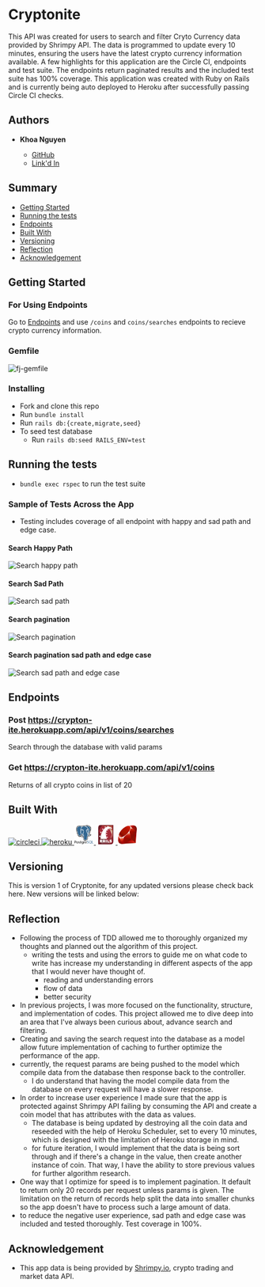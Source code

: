 # Cryptonite

  This API was created for users to search and filter Cryto Currency data provided by Shrimpy API. The data is programmed to update every 10 minutes, ensuring the users have the latest crypto currency information available. A few highlights for this application are the Circle CI, endpoints and test suite. The endpoints return paginated results and the included test suite has 100% coverage. 
This application was created with Ruby on Rails and is currently being auto deployed to Heroku after successfully passing Circle CI checks.
  
## Authors
    
  - **Khoa Nguyen** 
  
    - [GitHub](https://github.com/omegaeye)
    - [Link'd In](https://www.linkedin.com/in/khoa-n323)
    
## Summary

  - [Getting Started](#getting-started)
  - [Running the tests](#running-the-tests)
  - [Endpoints](#endpoints)
  - [Built With](#built-with)
  - [Versioning](#versioning)
  - [Reflection](#reflection)
  - [Acknowledgement](#acknowledgement)

## Getting Started

### For Using Endpoints

Go to [Endpoints](#endpoints) and use `/coins` and `coins/searches` endpoints to recieve crypto currency information.

### Gemfile
![fj-gemfile](https://user-images.githubusercontent.com/46826902/120928594-7b443000-c6a2-11eb-9007-3a0f11408cb5.png)

### Installing

- Fork and clone this repo
- Run `bundle install`
- Run `rails db:{create,migrate,seed}`
- To seed test database
  - Run `rails db:seed RAILS_ENV=test`

## Running the tests

- `bundle exec rspec` to run the test suite

### Sample of Tests Across the App
  
  - Testing includes coverage of all endpoint with happy and sad path and edge case.

#### Search Happy Path

![Search happy path](https://user-images.githubusercontent.com/46826902/120930053-e1cc4c80-c6a8-11eb-8979-7baade5b3e86.png)


#### Search Sad Path

![Search sad path](https://user-images.githubusercontent.com/46826902/120930155-64550c00-c6a9-11eb-96c8-f2a0fb2b4944.png)

#### Search pagination

![Search pagination](https://user-images.githubusercontent.com/46826902/120933019-80f74100-c6b5-11eb-9591-f179f347f1e3.png)

#### Search pagination sad path and edge case

![Search sad path and edge case](https://user-images.githubusercontent.com/46826902/120932963-31b11080-c6b5-11eb-9b51-c5065edebec3.png)

## Endpoints

### Post https://crypton-ite.herokuapp.com/api/v1/coins/searches
Search through the database with valid params

### Get https://crypton-ite.herokuapp.com/api/v1/coins
Returns of all crypto coins in list of 20

## Built With

<p align="left"> <a href="https://circleci.com" target="_blank"> <img src="https://www.vectorlogo.zone/logos/circleci/circleci-icon.svg" alt="circleci" width="40" height="40"/> </a> <a href="https://heroku.com" target="_blank"> <img src="https://www.vectorlogo.zone/logos/heroku/heroku-icon.svg" alt="heroku" width="40" height="40"/> </a> <a href="https://www.postgresql.org" target="_blank"> <img src="https://raw.githubusercontent.com/devicons/devicon/master/icons/postgresql/postgresql-original-wordmark.svg" alt="postgresql" width="40" height="40"/> </a> <a href="https://rubyonrails.org" target="_blank"> <img src="https://raw.githubusercontent.com/devicons/devicon/master/icons/rails/rails-original-wordmark.svg" alt="rails" width="40" height="40"/> </a> <a href="https://www.ruby-lang.org/en/" target="_blank"> <img src="https://raw.githubusercontent.com/devicons/devicon/master/icons/ruby/ruby-original.svg" alt="ruby" width="40" height="40"/> </a> </p>

## Versioning

This is version 1 of Cryptonite, for any updated versions please check back here. New versions will be linked below:

    
## Reflection 

  - Following the process of TDD allowed me to thoroughly organized my thoughts and planned out the algorithm of this project.
    - writing the tests and using the errors to guide me on what code to write has increase my understanding in different aspects of the app that I would never have thought of. 
      - reading and understanding errors
      - flow of data
      - better security   
  - In previous projects, I was more focused on the functionality, structure, and implementation of codes. This project allowed me to dive deep into an area that I've always been curious about, advance search and filtering. 
  - Creating and saving the search request into the database as a model allow future implementation of caching to further optimize the performance of the app. 
  - currently, the request params are being pushed to the model which compile data from the database then response back to the controller.
    - I do understand that having the model compile data from the database on every request will have a slower response.
  - In order to increase user experience I made sure that the app is protected against Shrimpy API failing by consuming the API and create a coin model that has attributes with the data as values.
    - The database is being updated by destroying all the coin data and reseeded with the help of Heroku Scheduler, set to every 10 minutes, which is designed with the limitation of Heroku storage in mind.
    - for future iteration, I would implement that the data is being sort through and if there's a change in the value, then create another instance of coin. That way, I have the ability to store previous values for further algorithm research.
  - One way that I optimize for speed is to implement pagination. It default to return only 20 records per request unless params is given. The limitation on the return of records help split the data into smaller chunks so the app doesn't have to process such a large amount of data.
  - to reduce the negative user experience, sad path and edge case was included and tested thoroughly. Test coverage in 100%.

## Acknowledgement

  - This app data is being provided by [Shrimpy.io](https://dev-api.shrimpy.io), crypto trading and market data API.
